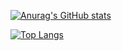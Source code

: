 
[![Anurag's GitHub stats](https://github-readme-stats.vercel.app/api?username=robertocarlosjunior&show_icons=true&&theme=dark)](https://github.com/anuraghazra/github-readme-stats)

[![Top Langs](https://github-readme-stats.vercel.app/api/top-langs/?username=robertocarlosjunior&layout=compact)](https://github.com/anuraghazra/github-readme-stats)
